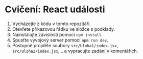 # Cvičení: React události

1. Vycházejte z kódu v tomto repozitáři.
1. Otevřete příkazovou řádku ve složce s podklady.
1. Nainstalujte závislosti pomocí `npm install`.
1. Spusťte vývojový server pomocí `npm run dev`.
1. Postupně projděte soubory `src/Uloha1/index.jsx`, `src/Uloha2/index.jsx`, `…` a vypracujte zadání v komentářích.
